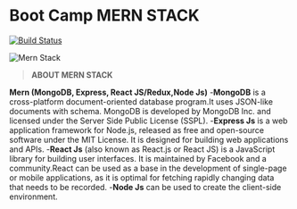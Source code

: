 # Boot Camp MERN STACK


[![Build Status](https://travis-ci.org/joemccann/dillinger.svg?branch=master)](https://travis-ci.org/joemccann/dillinger)

![Mern Stack](https://blog.hyperiondev.com/wp-content/uploads/2018/09/Blog-Article-MERN-Stack.jpg)

>**ABOUT MERN STACK**

**Mern (MongoDB, Express, React JS/Redux,Node Js)**
-**MongoDB** is a cross-platform document-oriented database program.It uses JSON-like documents with schema. MongoDB is developed by MongoDB Inc. and licensed under the Server Side Public License (SSPL). 
-**Express Js** is a web application framework for Node.js, released as free and open-source software under the MIT License. It is designed for building web applications and APIs.
-**React Js** (also known as React.js or React JS) is a JavaScript library for building user interfaces. It is maintained by Facebook and a community.React can be used as a base in the development of single-page or mobile applications, as it is optimal for fetching rapidly changing data that needs to be recorded. 
-**Node Js** can be used to create the client-side environment.
